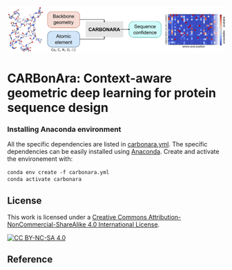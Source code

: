 ![carbonara summary](img/carbonara_summary.png)

# CARBonAra: Context-aware geometric deep learning for protein sequence design


### Installing Anaconda environment

All the specific dependencies are listed in [carbonara.yml](carbonara.yml). The specific dependencies can be easily installed using [Anaconda](https://www.anaconda.com/). Create and activate the environement with:

```
conda env create -f carbonara.yml
conda activate carbonara
```


## License

This work is licensed under a
[Creative Commons Attribution-NonCommercial-ShareAlike 4.0 International License][cc-by-nc-sa].

[![CC BY-NC-SA 4.0][cc-by-nc-sa-image]][cc-by-nc-sa]

[cc-by-nc-sa]: http://creativecommons.org/licenses/by-nc-sa/4.0/
[cc-by-nc-sa-image]: https://licensebuttons.net/l/by-nc-sa/4.0/88x31.png
[cc-by-nc-sa-shield]: https://img.shields.io/badge/License-CC%20BY--NC--SA%204.0-lightgrey.svg

## Reference
